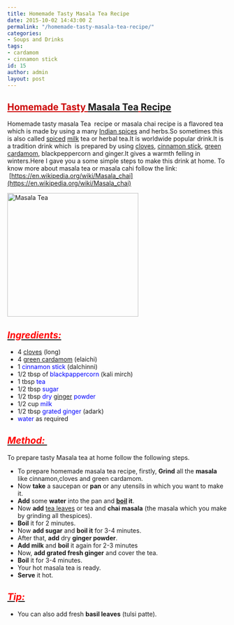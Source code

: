 ```yaml
---
title: Homemade Tasty Masala Tea Recipe
date: 2015-10-02 14:43:00 Z
permalink: "/homemade-tasty-masala-tea-recipe/"
categories:
- Soups and Drinks
tags:
- cardamom
- cinnamon stick
id: 15
author: admin
layout: post
---
```


## <span style="color: #cc0000; text-decoration: underline;">Homemade Tasty [Masala Tea](http://en.wikipedia.org/wiki/Masala_chai "Masala chai") [Recipe](http://en.wikipedia.org/wiki/Chocolate_cake "Chocolate cake")</span>

Homemade tasty masala Tea  recipe or masala chai recipe is a flavored tea which is made by using a many [Indian spices](http://en.wikipedia.org/wiki/List_of_Indian_spices "List of Indian spices") and herbs.So sometimes this is also called [spiced](http://en.wikipedia.org/wiki/Spice "Spice") [milk](http://en.wikipedia.org/wiki/Milk "Milk") tea or herbal tea.It is worldwide popular drink.It is a tradition drink which  is prepared by using [cloves](http://en.wikipedia.org/wiki/Clove "Clove"), [cinnamon stick](http://en.wikipedia.org/wiki/Cinnamon "Cinnamon"), [green cardamom](http://en.wikipedia.org/wiki/Elettaria "Elettaria"), blackpeppercorn and ginger.It gives a warmth felling in winters.Here I gave you a some simple steps to make this drink at home. To know more about masala tea or masala cahi follow the link:  [https://en.wikipedia.org/wiki/Masala_chai](https://en.wikipedia.org/wiki/Masala_chai)

<a href="{{site.url}}/wp-content/uploads/2017/03/Masala-Tea.jpg"><img class="aligncenter size-medium wp-image-32" src="{{site.url}}/wp-content/uploads/2017/03/Masala-Tea-300x283.jpg" alt="Masala Tea" width="300" height="283" /></a>

## _<u><span style="color: red;">Ingredients:</span></u>_

*   4 [cloves](http://en.wikipedia.org/wiki/Clove "Clove") (long)
*   4 [green cardamom](http://en.wikipedia.org/wiki/Elettaria "Elettaria") (elaichi)
*   1 <span style="color: blue;">cinnamon stick</span> (dalchinni)
*   1/2 tbsp of <span style="color: blue;">blackpappercorn</span> (kali mirch)
*   1 tbsp <span style="color: blue;">tea</span>
*   1/2 tbsp <span style="color: blue;">sugar</span>
*   1/2 tbsp <span style="color: blue;">dry [ginger](http://en.wikipedia.org/wiki/Ginger "Ginger") powder</span>
*   1/2 cup <span style="color: blue;">milk</span>
*   1/2 tbsp <span style="color: blue;">grated ginger</span> (adark)
*   <span style="color: blue;">water</span> as required

## _<u><span style="color: red;">Method: </span></u>_

To prepare tasty Masala tea at home follow the following steps.  

*   To prepare homemade masala tea recipe, firstly, **Grind** all the **masala** like cinnamon,cloves and green cardamom.
*   Now **take** a saucepan or **pan** or any utensils in which you want to make it.
*   **Add** some **water** into the pan and **[boil](http://en.wikipedia.org/wiki/Boil "Boil") it**.
*   Now **add** [tea leaves](http://en.wikipedia.org/wiki/Tea "Tea") or tea and **chai masala** (the masala which you make by grinding all thespices).
*   **Boil** it for 2 minutes.
*   Now **add sugar** and **boil it** for 3-4 minutes.
*   After that, **add** dry **ginger powder**.
*   **Add milk** and **boil** it again for 2-3 minutes
*   Now, **add grated fresh ginger** and cover the tea.
*   **Boil** it for 3-4 minutes.
*   Your hot masala tea is ready.
*   **Serve** it hot.

## _<u><span style="color: red;">Tip:</span></u>_

*   You can also add fresh **basil leaves** (tulsi patte).
